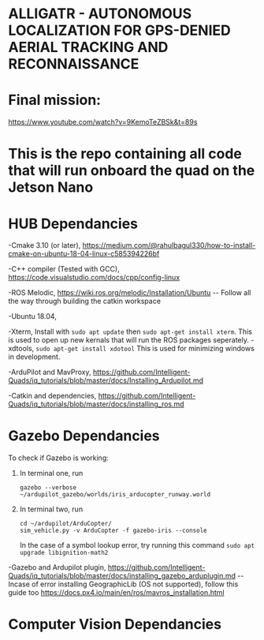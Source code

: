 # ALLIGATR - AUTONOMOUS LOCALIZATION FOR GPS-DENIED AERIAL TRACKING AND RECONNAISSANCE

# Final mission:
https://www.youtube.com/watch?v=9KemoTeZBSk&t=89s

# This is the repo containing all code that will run onboard the quad on the Jetson Nano

# HUB Dependancies
-Cmake 3.10 (or later), https://medium.com/@rahulbagul330/how-to-install-cmake-on-ubuntu-18-04-linux-c585394226bf

-C++ compiler (Tested with GCC), https://code.visualstudio.com/docs/cpp/config-linux

-ROS Melodic, https://wiki.ros.org/melodic/Installation/Ubuntu
-- Follow all the way through building the catkin workspace

-Ubuntu 18.04, 

-Xterm, Install with `sudo apt update` then `sudo apt-get install xterm`. This is used to open up new kernals that will run the ROS packages seperately.
-xdtools, `sudo apt-get install xdotool` This is used for minimizing windows in development.

-ArduPilot and MavProxy, https://github.com/Intelligent-Quads/iq_tutorials/blob/master/docs/Installing_Ardupilot.md

-Catkin and dependencies, https://github.com/Intelligent-Quads/iq_tutorials/blob/master/docs/installing_ros.md

# Gazebo Dependancies

To check if Gazebo is working:
1. In terminal one, run
   ```
   gazebo --verbose ~/ardupilot_gazebo/worlds/iris_arducopter_runway.world
   ```
2. In terminal two, run
   ```
   cd ~/ardupilot/ArduCopter/
   sim_vehicle.py -v ArduCopter -f gazebo-iris --console
   ```

   In the case of a symbol lookup error, try running this command `sudo apt upgrade libignition-math2`

-Gazebo and Ardupilot plugin, https://github.com/Intelligent-Quads/iq_tutorials/blob/master/docs/installing_gazebo_arduplugin.md
    --Incase of error installing GeographicLib (OS not supported), follow this guide too https://docs.px4.io/main/en/ros/mavros_installation.html

# Computer Vision Dependancies

